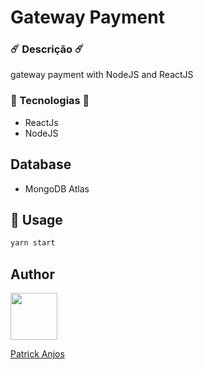# Gateway Payment

### ☄️ Descrição ☄️
<p>
    gateway payment with NodeJS and ReactJS
</p>

### 🌌 Tecnologias 🌌

- ReactJs
- NodeJS

## Database

- MongoDB Atlas

## 🚀 Usage

```sh
yarn start

```

## Author

[<img src="https://avatars.githubusercontent.com/u/69186374?v=4" width="75px;"/>](https://github.com/setxpro)

[Patrick Anjos](eclectic-axolotl-babdb2.netlify.app/)